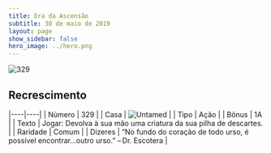 ```yaml
---
title: Era da Ascensão
subtitle: 30 de maio de 2019
layout: page
show_sidebar: false
hero_image: ../hero.png
---
```


![329](https://cdn.keyforgegame.com/media/card_front/pt/435_329_VXGHQQF456V2_pt.png)

## Recrescimento

|----|----|
| Número | 329 |
| Casa | ![Untamed](https://archonarcana.com/images/thumb/b/bd/Untamed.png/22px-Untamed.png "Indomados") |
| Tipo | Ação |
| Bônus | 1A |
| Texto | Jogar: Devolva à sua mão uma criatura da sua pilha de descartes. |
| Raridade | Comum |
| Dizeres | “No fundo do coração de todo urso, é possível encontrar...outro urso.” – Dr. Escotera |
